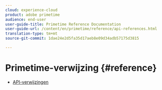 ```yaml
---
cloud: experience-cloud
product: adobe primetime
audience: end-user
user-guide-title: Primetime Reference Documentation
user-guide-url: /content/en/primetime/reference/api-references.html
translation-type: tm+mt
source-git-commit: 1dae24e2d5fa35d17aeb8e09d34adb57175d3815

---
```



# Primetime-verwijzing {#reference}

+ [API-verwijzingen](api-references.md)
